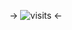 -> <img src="https://visit-counter.vercel.app/counter.png?page=https%3A%2F%2Fgithub.com%2Fi-love-tv&s=25&c=963b53&bg=00000000&no=4&ff=digii&tb=+&ta=+" alt="visits"> <-
